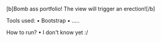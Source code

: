 [b]Bomb ass portfolio! The view will trigger an erection![/b]

Tools used:
• Bootstrap
• .....

How to run?
• I don't know yet :/